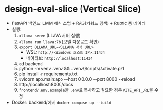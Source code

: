 ﻿# design-eval-slice (Vertical Slice)
- FastAPI 백엔드: LMM 해석 스텁 + RAG(키워드 검색) + Rubric 폼 데이터
- 실행:
  1) `ollama serve` (LLaVA 서버 실행)
  2) `ollama run llava:7b` (모델 다운로드 확인)
  3) `export OLLAMA_URL=<OLLAMA 서버 URL>`
     - WSL: `http://<Windows 호스트 IP>:11434`
     - 네이티브: `http://localhost:11434`
  4) cd backend
  5) python -m venv .venv && .\.venv\Scripts\Activate.ps1
  6) pip install -r requirements.txt
  7) uvicorn app.main:app --host 0.0.0.0 --port 8000 --reload
  8) http://localhost:8000/docs
  9) `frontend/.env.example`을 `.env`로 복사하고 필요한 경우 `VITE_API_URL`을 수정
- Docker: backend/에서 `docker compose up --build`
